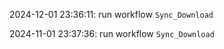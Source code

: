 2024-12-01 23:36:11: run workflow `Sync_Download` 

2024-11-01 23:37:36: run workflow `Sync_Download` 


